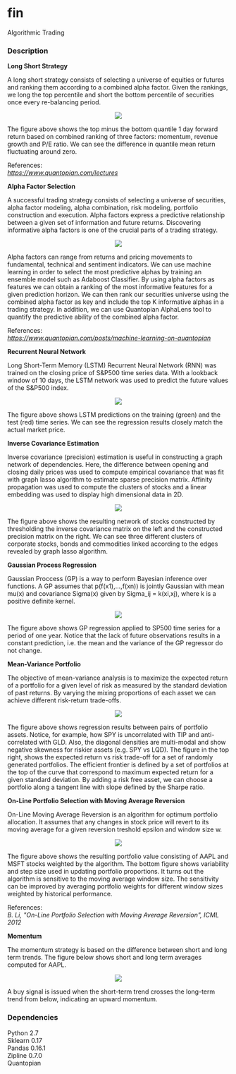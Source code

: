 # fin
Algorithmic Trading

### Description

**Long Short Strategy**

A long short strategy consists of selecting a universe of equities or futures and ranking them according to a combined alpha factor. Given the rankings, we long the top percentile and short the bottom percentile of securities once every re-balancing period. 

<p align="center">
<img src="https://github.com/vsmolyakov/fin/blob/master/figures/long_short.png"/>
</p>

The figure above shows the top minus the bottom quantile 1 day forward return based on combined ranking of three factors: momentum, revenue growth and P/E ratio. We can see the difference in quantile mean return fluctuating around zero.

References:  
*https://www.quantopian.com/lectures*


**Alpha Factor Selection**

A successful trading strategy consists of selecting a universe of securities, alpha factor modeling, alpha combination, risk modeling, portfolio construction and execution. Alpha factors express a predictive relationship between a given set of information and future returns. Discovering informative alpha factors is one of the crucial parts of a trading strategy.

<p align="center">
<img src="https://github.com/vsmolyakov/fin/blob/master/figures/alpha_selection.png"/>
</p>

Alpha factors can range from returns and pricing movements to fundamental, technical and sentiment indicators. We can use machine learning in order to select the most predictive alphas by training an ensemble model such as Adaboost Classifier. By using alpha factors as features we can obtain a ranking of the most informative features for a given prediction horizon. We can then rank our securities universe using the combined alpha factor as key and include the top K informative alphas in a trading strategy. In addition, we can use Quantopian AlphaLens tool to quantify the predictive ability of the combined alpha factor. 

References:  
*https://www.quantopian.com/posts/machine-learning-on-quantopian*


**Recurrent Neural Network**

Long Short-Term Memory (LSTM) Recurrent Neural Network (RNN) was trained on the closing price of S&P500 time series data. With a lookback window of 10 days, the LSTM network was used to predict the future values of the S&P500 index.

<p align="center">
<img src="https://github.com/vsmolyakov/fin/blob/master/figures/lstm.png"/>
</p>

The figure above shows LSTM predictions on the training (green) and the test (red) time series. We can see the regression results closely match the actual market price.

**Inverse Covariance Estimation**

Inverse covariance (precision) estimation is useful in constructing a graph network of dependencies. Here, the difference between opening and closing daily prices was used to compute empirical covariance that was fit with graph lasso algorithm to estimate sparse precision matrix. Affinity propagation was used to compute the clusters of stocks and a linear embedding was used to display high dimensional data in 2D.

<p align="center">
<img src="https://github.com/vsmolyakov/fin/blob/master/figures/inv_cov_merged.png"/>
</p>

The figure above shows the resulting network of stocks constructed by thresholding the inverse covariance matrix on the left and the constructed precision matrix on the right. We can see three different clusters of corporate stocks, bonds and commodities linked according to the edges revealed by graph lasso algorithm.

**Gaussian Process Regression**

Gaussian Proccess (GP) is a way to perform Bayesian inference over functions. A GP assumes that p(f(x1),...,f(xn)) is jointly Gaussian with mean mu(x) and covariance Sigma(x) given by Sigma_ij = k(xi,xj), where k is a positive definite kernel.

<p align="center">
<img src="https://github.com/vsmolyakov/fin/blob/master/figures/market_gp.png"/>
</p>

The figure above shows GP regression applied to SP500 time series for a period of one year. Notice that the lack of future observations results in a constant prediction, i.e. the mean and the variance of the GP regressor do not change.


**Mean-Variance Portfolio**

The objective of mean-variance analysis is to maximize the expected return of a portfolio for a given level of risk as measured by the standard deviation of past returns. By varying the mixing proportions of each asset we can achieve different risk-return trade-offs.

<p align="center">
<img src="https://github.com/vsmolyakov/fin/blob/master/figures/portfolio_merged.png"/>
</p>

The figure above shows regression results between pairs of portfolio assets. Notice, for example, how SPY is uncorrelated with TIP and anti-correlated with GLD. Also, the diagonal densities are multi-modal and show negative skewness for riskier assets (e.g. SPY vs LQD). The figure in the top right, shows the expected return vs risk trade-off for a set of randomly generated portfolios. The efficient frontier is defined by a set of portfolios at the top of the curve that correspond to maximum expected return for a given standard deviation. By adding a risk free asset, we can choose a portfolio along a tangent line with slope defined by the Sharpe ratio.


**On-Line Portfolio Selection with Moving Average Reversion**

On-Line Moving Average Reversion is an algorithm for optimum portfolio allocation. It assumes that any changes in stock price will revert to its moving average for a given reversion treshold epsilon and window size w.

<p align="center">
<img src="https://github.com/vsmolyakov/fin/blob/master/figures/olmar.png"/>
</p>

The figure above shows the resulting portfolio value consisting of AAPL and MSFT stocks weighted by the algorithm. The bottom figure shows variability and step size used in updating portfolio proportions. It turns out the algorithm is sensitive to the moving average window size. The sensitivity can be improved by averaging portfolio weights for different window sizes weighted by historical performance.

References:  
*B. Li, "On-Line Portfolio Selection with Moving Average Reversion", ICML 2012*

**Momentum**

The momentum strategy is based on the difference between short and long term trends. The figure below shows short and long term averages computed for AAPL.

<p align="center">
<img src="https://github.com/vsmolyakov/fin/blob/master/figures/momentum.png"/>
</p>

A buy signal is issued when the short-term trend crosses the long-term trend from below, indicating an upward momentum.


### Dependencies

Python 2.7  
Sklearn 0.17  
Pandas 0.16.1  
Zipline 0.7.0  
Quantopian